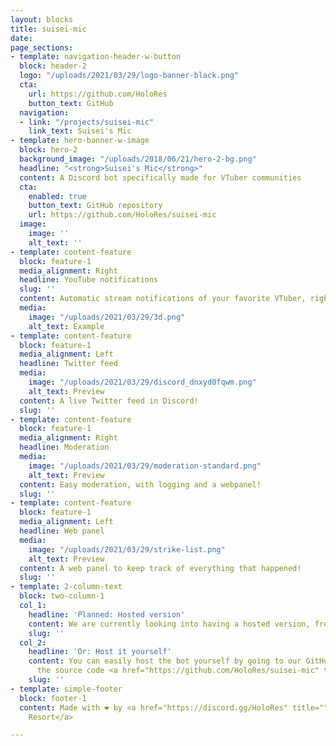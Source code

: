 ```yaml
---
layout: blocks
title: suisei-mic
date: 
page_sections:
- template: navigation-header-w-button
  block: header-2
  logo: "/uploads/2021/03/29/logo-banner-black.png"
  cta:
    url: https://github.com/HoloRes
    button_text: GitHub
  navigation:
  - link: "/projects/suisei-mic"
    link_text: Suisei's Mic
- template: hero-banner-w-image
  block: hero-2
  background_image: "/uploads/2018/06/21/hero-2-bg.png"
  headline: "<strong>Suisei's Mic</strong>"
  content: A Discord bot specifically made for VTuber communities
  cta:
    enabled: true
    button_text: GitHub repository
    url: https://github.com/HoloRes/suisei-mic
  image:
    image: ''
    alt_text: ''
- template: content-feature
  block: feature-1
  media_alignment: Right
  headline: YouTube notifications
  slug: ''
  content: Automatic stream notifications of your favorite VTuber, right in Discord!
  media:
    image: "/uploads/2021/03/29/3d.png"
    alt_text: Example
- template: content-feature
  block: feature-1
  media_alignment: Left
  headline: Twitter feed
  media:
    image: "/uploads/2021/03/29/discord_dnxyd0fqwm.png"
    alt_text: Preview
  content: A live Twitter feed in Discord!
  slug: ''
- template: content-feature
  block: feature-1
  media_alignment: Right
  headline: Moderation
  media:
    image: "/uploads/2021/03/29/moderation-standard.png"
    alt_text: Preview
  content: Easy moderation, with logging and a webpanel!
  slug: ''
- template: content-feature
  block: feature-1
  media_alignment: Left
  headline: Web panel
  media:
    image: "/uploads/2021/03/29/strike-list.png"
    alt_text: Preview
  content: A web panel to keep track of everything that happened!
  slug: ''
- template: 2-column-text
  block: two-column-1
  col_1:
    headline: 'Planned: Hosted version'
    content: We are currently looking into having a hosted version, free to use!
    slug: ''
  col_2:
    headline: 'Or: Host it yourself'
    content: You can easily host the bot yourself by going to our GitHub and downloading
      the source code <a href="https://github.com/HoloRes/suisei-mic" title="">here</a>!
    slug: ''
- template: simple-footer
  block: footer-1
  content: Made with ❤︎ by <a href="https://discord.gg/HoloRes" title="">Hololive
    Resort</a>

---
```

